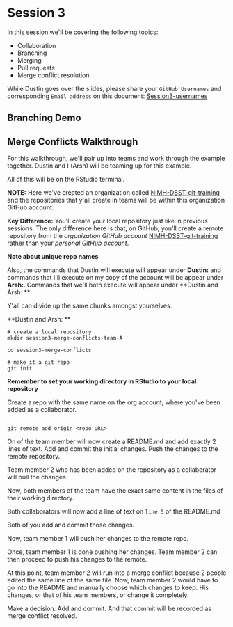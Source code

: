 # Session 3
In this session we'll be covering the following topics: 
- Collaboration 
- Branching 
- Merging 
- Pull requests 
- Merge conflict resolution 

While Dustin goes over the slides, please share your `GitHub Usernames` and corresponding `Email address` on this document: 
[Session3-usernames](https://docs.google.com/document/d/1C9TMQAC1u81uOt8hZ8Z_lPlvL7f3o2tvtch0bw3IyiE/edit?usp=sharing)

## Branching Demo 


## Merge Conflicts Walkthrough 
For this walkthrough, we'll pair up into teams and work through the example together. Dustin and I (Arsh) will be teaming up for this example. 


All of this will be on the RStudio terminal. 

**NOTE:** Here we've created an organization called [NIMH-DSST-git-training](https://github.com/NIMH-DSST-git-training) and the repositories that y'all create in teams will be within this organization GitHub account. 

**Key Difference:** You'll create your local repository just like in previous sessions. The only difference here is that, on GitHub, you'll create a remote repository from the *organization GitHub account* [NIMH-DSST-git-training](https://github.com/NIMH-DSST-git-training) rather than your *personal GitHub account*.

**Note about unique repo names**

Also, the commands that Dustin will execute will appear under **Dustin:** and commands that I'll execute on my copy of the account will be appear under **Arsh:**. Commands that we'll both execute will appear under **Dustin and Arsh: ** 

Y'all can divide up the same chunks amongst yourselves.

**Dustin and Arsh: **  

```shell
# create a local repository
mkdir session3-merge-conflicts-team-A 

cd session3-merge-conflicts

# make it a git repo 
git init 
```
**Remember to set your working directory in RStudio to your local repository**

Create a repo with the same name on the org account, where you've been added as a collaborator. 

```shell 

git remote add origin <repo URL> 
```

On of the team member will now create a README.md and add exactly 2 lines of text. 
Add and commit the initial changes. 
Push the changes to the remote repository. 

Team member 2 who has been added on the repository as a collaborator will pull the changes. 

Now, both members of the team have the exact same content in the files of their working directory. 

Both collaborators will now add a line of text on `line 5` of the README.md 

Both of you add and commit those changes. 

Now, team member 1 will push her changes to the remote repo. 

Once, team member 1 is done pushing her changes. Team member 2 can then proceed to push his changes to the remote. 

At this point, team member 2 will run into a merge conflict because 2 people edited the same line of the same file. 
Now, team member 2 would have to go into the README and manually choose which changes to keep. His changes, 
or that of his team members, or change it completely. 

Make a decision. Add and commit. And that commit will be recorded as merge conflict resolved. 




